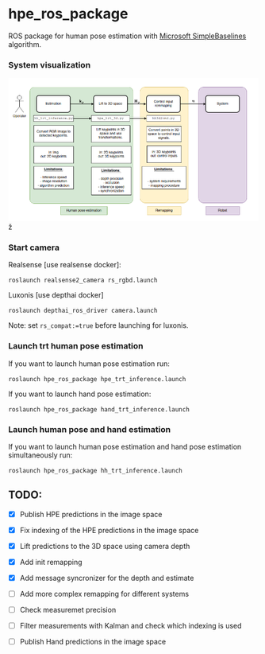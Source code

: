 # hpe_ros_package


ROS package for human pose estimation with [Microsoft SimpleBaselines](https://github.com/microsoft/human-pose-estimation.pytorch) algorithm.

### System visualization 
![system](./include/system.png)
ž
### Start camera

Realsense [use realsense docker]: 
```
roslaunch realsense2_camera rs_rgbd.launch 
```

Luxonis [use depthai docker] 
```
roslaunch depthai_ros_driver camera.launch 
```

Note: set `rs_compat:=true` before launching for luxonis. 

### Launch trt human pose estimation 

If you want to launch human pose estimation run: 
```
roslaunch hpe_ros_package hpe_trt_inference.launch 
```

If you want to launch hand pose estimation:
```
roslaunch hpe_ros_package hand_trt_inference.launch 
```

### Launch human pose and hand estimation 

If you want to launch human pose estimation and hand pose estimation simultaneously run: 
```
roslaunch hpe_ros_package hh_trt_inference.launch
```

## TODO: 

- [x] Publish HPE predictions in the image space
- [x] Fix indexing of the HPE predictions in the image space
- [x] Lift predictions to the 3D space using camera depth
- [x] Add init remapping
- [x] Add message syncronizer for the depth and estimate 
- [ ] Add more complex remapping for different systems 
- [ ] Check measuremet precision 
- [ ] Filter measurements with Kalman and check which indexing is used
- [ ] Publish Hand predictions in the image space


